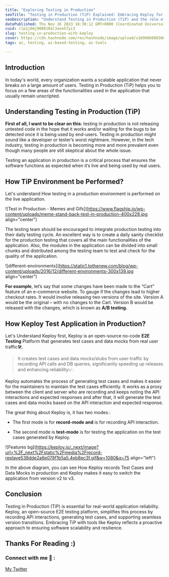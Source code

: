 ```yaml
---
title: "Exploring Testing in Production"
seoTitle: "Testing in Production (TiP) Explained: Embracing Keploy for Seamless"
seoDescription: "Understand Testing in Production (TiP) and the role of Keploy, an open-source E2E testing platform. Learn how TiP enhances software reliability, generates t"
datePublished: Thu Nov 16 2023 18:30:12 GMT+0000 (Coordinated Universal Time)
cuid: clp1j0mj900010al3axe57yi3
slug: testing-in-production-with-keploy
cover: https://cdn.hashnode.com/res/hashnode/image/upload/v1699869883001/2516ab7f-d9ae-47fb-b3fe-d8bee45d0cc2.png
tags: ai, testing, ai-based-testing, ai-tools

---
```


## Introduction

In today's world, every organization wants a scalable application that never breaks on a large amount of users. Testing in Production (TiP) helps you to focus on a few areas of the functionalities used in the application that usually remain unscripted.

## **Understanding** Testing in Production (TiP)

**First of all, I want to be clear on this**: testing in production is not releasing untested code in the hope that it works and/or waiting for the bugs to be detected once it is being used by end-users. Testing in production might sound like a developer or tester’s worst nightmare. However, in the tech industry, testing in production is becoming more and more prevalent even though many people are still skeptical about the whole issue.

Testing an application in production is a critical process that ensures the software functions as expected when it’s live and being used by real users.

## How TiP **Environment be Performed?**

Let's understand How testing in a production environment is performed on the live application.

![Test in Production - Memes and Gifs](https://www.flagship.io/wp-content/uploads/meme-stand-back-test-in-production-400x228.jpg align="center")

The testing team should be encouraged to integrate production testing into their daily testing cycle. An excellent way is to create a daily sanity checklist for the production testing that covers all the main functionalities of the application. Also, the modules in the application can be divided into small chunks and distributed among the testing team to test and check for the quality of the application.

![different-environments](https://static1.tothenew.com/blog/wp-content/uploads/2016/12/different-environments-300x139.jpg align="center")

**For example**, let’s say that some changes have been made to the “Cart” feature of an e-commerce website. To gauge if the changes lead to higher checkout rates. It would involve releasing two versions of the site. Version A would be the original – with no changes to the Cart. Version B would be released with the changes, which is known as **A/B testing.**

## How Keploy Test Application in Production?

Let's Understand Keploy first, Keploy is an open-source no-code **E2E Testing** Platform that generates test cases and data mocks from real user traffic🛠️.

> It creates test cases and data mocks/stubs from user-traffic by recording API calls and DB queries, significantly speeding up releases and enhancing reliability📈.

Keploy automates the process of generating test cases and makes it easier for the maintainers to maintain the test cases efficiently. It works as a proxy between the client and server who are recording and keeps noting the API interactions and expected responses and after that, it will generate the test cases and data mocks based on the API interaction and expected response.

The great thing about Keploy is, it has two modes.:

* The first mode is for **record-mode and** is for recording API interaction.
    
* The second mode is **test-mode** is for testing the application on the test cases generated by Keploy.
    

![Features bg](https://keploy.io/_next/image?url=%2F_next%2Fstatic%2Fmedia%2Frecord-replaye538dde2a6e078f1b5a5.4eb8ec3f.gif&w=1080&q=75 align="left")

In the above diagram, you can see How Keploy records Test Cases and Data Mocks in production and Keploy makes it easy to switch the application from version v2 to v3.

## **Conclusion**

Testing in Production (TiP) is essential for real-world application reliability. Keploy, an open-source E2E testing platform, simplifies this process by recording API interactions, generating test cases, and supporting seamless version transitions. Embracing TiP with tools like Keploy reflects a proactive approach to ensuring software scalability and resilience.

## Thanks For Reading :)

### Connect with me 🥰 :

[My Twitter](https://twitter.com/PrashantSony6)